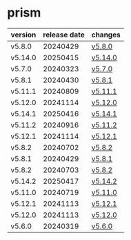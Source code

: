 # prism	


|version|release date|changes|
|---|---|---|
|v5.8.0|20240429|[v5.8.0](./v5.8.0-20240429.md)|
|v5.14.0|20250415|[v5.14.0](./v5.14.0-20250415.md)|
|v5.7.0|20240323|[v5.7.0](./v5.7.0-20240323.md)|
|v5.8.1|20240430|[v5.8.1](./v5.8.1-20240430.md)|
|v5.11.1|20240809|[v5.11.1](./v5.11.1-20240809.md)|
|v5.12.0|20241114|[v5.12.0](./v5.12.0-20241114.md)|
|v5.14.1|20250416|[v5.14.1](./v5.14.1-20250416.md)|
|v5.11.2|20240916|[v5.11.2](./v5.11.2-20240916.md)|
|v5.12.1|20241114|[v5.12.1](./v5.12.1-20241114.md)|
|v5.8.2|20240702|[v5.8.2](./v5.8.2-20240702.md)|
|v5.8.1|20240429|[v5.8.1](./v5.8.1-20240429.md)|
|v5.8.2|20240703|[v5.8.2](./v5.8.2-20240703.md)|
|v5.14.2|20250417|[v5.14.2](./v5.14.2-20250417.md)|
|v5.11.0|20240719|[v5.11.0](./v5.11.0-20240719.md)|
|v5.12.1|20241113|[v5.12.1](./v5.12.1-20241113.md)|
|v5.12.0|20241113|[v5.12.0](./v5.12.0-20241113.md)|
|v5.6.0|20240319|[v5.6.0](./v5.6.0-20240319.md)|
